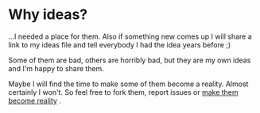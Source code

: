 # Why ideas?

...I needed a place for them. Also if something new comes up I will
share a link to my ideas file and tell everybody I had the idea years
before ;)

Some of them are bad, others are horribly bad, but they are my own ideas and I'm happy to share them.  

Maybe I will find the time to make some of them become a reality. Almost
certainly I won't. So feel free to fork them, report issues or 
[make them become reality][1] .

[1]: http://www.youtube.com/watch?v=8rwsuXHA7RA

